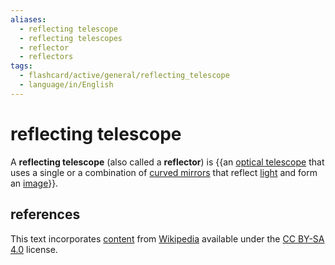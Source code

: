 ```yaml
---
aliases:
  - reflecting telescope
  - reflecting telescopes
  - reflector
  - reflectors
tags:
  - flashcard/active/general/reflecting_telescope
  - language/in/English
---
```


# reflecting telescope

A __reflecting telescope__ (also called a __reflector__) is {{an [optical telescope](optical%20telescope.md) that uses a single or a combination of [curved mirrors](curved%20mirror.md) that reflect [light](light.md) and form an [image](image.md)}}. <!--SR:!2024-12-18,100,290-->

## references

This text incorporates [content](https://en.wikipedia.org/wiki/reflecting_telescope) from [Wikipedia](Wikipedia.md) available under the [CC BY-SA 4.0](https://creativecommons.org/licenses/by-sa/4.0/) license.
